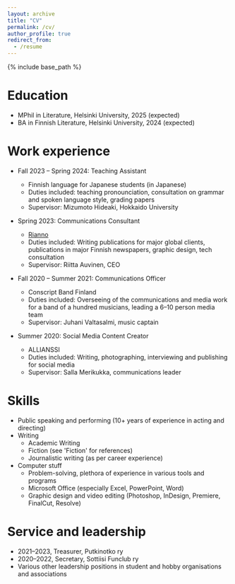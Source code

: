 ```yaml
---
layout: archive
title: "CV"
permalink: /cv/
author_profile: true
redirect_from:
  - /resume
---
```


{% include base_path %}

Education
======
* MPhil in Literature, Helsinki University, 2025 (expected)
* BA in Finnish Literature, Helsinki University, 2024 (expected)

Work experience
======
* Fall 2023 – Spring 2024: Teaching Assistant
  * Finnish language for Japanese students (in Japanese)
  * Duties included: teaching pronounciation, consultation on grammar and spoken language style, grading papers
  * Supervisor: Mizumoto Hideaki, Hokkaido University

* Spring 2023: Communications Consultant
  * [Rianno](https://www.rianno.fi/)
  * Duties included: Writing publications for major global clients, publications in major Finnish newspapers, graphic design, tech consultation
  * Supervisor: Riitta Auvinen, CEO

* Fall 2020 – Summer 2021: Communications Officer
  * Conscript Band Finland
  * Duties included: Overseeing of the communications and media work for a band of a hundred musicians, leading a 6–10 person media team
  * Supervisor: Juhani Valtasalmi, music captain

* Summer 2020: Social Media Content Creator
  * ALLIANSSI
  * Duties included: Writing, photographing, interviewing and publishing for social media
  * Supervisor: Salla Merikukka, communications leader
  
Skills
======
* Public speaking and performing (10+ years of experience in acting and directing) 
* Writing
  * Academic Writing
  * Fiction (see 'Fiction' for references)
  * Journalistic writing (as per career experience)
* Computer stuff
  * Problem-solving, plethora of experience in various tools and programs
  * Microsoft Office (especially Excel, PowerPoint, Word)
  * Graphic design and video editing (Photoshop, InDesign, Premiere, FinalCut, Resolve)

Service and leadership
======
* 2021–2023, Treasurer, Putkinotko ry
* 2020–2022, Secretary, Sottiisi Funclub ry
* Various other leadership positions in student and hobby organisations and associations
